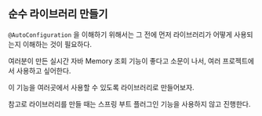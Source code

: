 ## 순수 라이브러리 만들기


`@AutoConfiguration` 을 이해하기 위해서는 그 전에 먼저 라이브러리가 어떻게 사용되는지 이해하는 것이 필요하다.

여러분이 만든 실시간 자바 Memory 조회 기능이 좋다고 소문이 나서, 여러 프로젝트에서 사용하고 싶어한다. 

이 기능을 여러곳에서 사용할 수 있도록 라이브러리로 만들어보자.

참고로 라이브러리를 만들 때는 스프링 부트 플러그인 기능을 사용하지 않고 진행한다.
